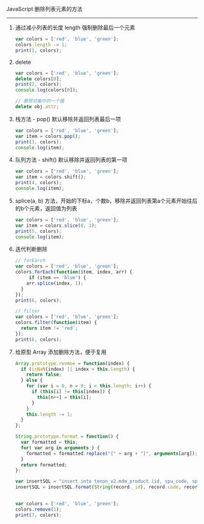 JavaScript 删除列表元素的方法

---

1. 通过减小列表的长度 length 强制删除最后一个元素

   ```javascript
   var colors = ['red', 'blue', 'green'];
   colors.length -= 1;
   print(1, colors);
   ```

   

2. delete

   ```javascript
   var colors = ['red', 'blue', 'green'];
   delete colors[0];
   print(2, colors);
   console.log(colors[0]);
   
   // 删除对象中的一个属
   delete obj.attr;
   ```

   

3. 栈方法 - pop() 默认移除并返回列表最后一项

   ```javascript
   var colors = ['red', 'blue', 'green'];
   var item = colors.pop();
   print(3, colors);
   console.log(item);
   ```

   

4. 队列方法 - shift() 默认移除并返回列表的第一项

   ```javascript
   var colors = ['red', 'blue', 'green'];
   var item = colors.shift();
   print(4, colors);
   console.log(item);
   ```

   

5. splice(a, b) 方法，开始的下标a，个数b，移除并返回列表第a个元素开始往后的b个元素，返回值为列表

   ```javascript
   var colors = ['red', 'blue', 'green'];
   var item = colors.slice(0, 1);
   print(5, colors);
   console.log(item);
   ```

   

6. 迭代判断删除

   ```javascript
   // forEarch
   var colors = ['red', 'blue', 'green'];
   colors.forEach(function(item, index, arr) {
    	if (item == 'blue') {
       arr.splice(index, 1);
     }
   });
   print(6, colors);
   
   // filter
   var colors = ['red', 'blue', 'green'];
   colors.filter(function(item) {
     return item != 'red';
   });
   print(6, colors);
   ```

   

7. 给原型 Array 添加删除方法，便于复用

   ```javascript
   Array.prototype.revmoe = function(index) {
     if (isNaN(index) || index > this.length) {
       return false;
     } else {
       for (var i = 0, n = 0; i < this.length; i++) {
         if (this[i] != this[index]) {
           this[n++] = this[i];
         }
       }
       this.length -= 1;
     }
   };
   
   String.prototype.format = function() {
     var formatted = this;
     for( var arg in arguments ) {
       formatted = formatted.replace("{" + arg + "}", arguments[arg]);
     }
     return formatted;
   };
   
   var insertSQL = "insert into tenon_v2.mdm_product (id, spu_code, spu_name, sku_code, sku_name, category_lv1_name, category_lv1_code, category_lv2_name, category_lv2_code, category_lv3_name, category_lv3_code, barcode, price, isbn, is_card, is_virtual, is_disable, is_check) values ('{0}', '{1}', '{2}', '{3}', '{4}', '{5}', '{6}', '{7}', '{8}', '{9}', '{10}', '{11}', {12}, '{13}', {14}, {15}, {16}, 0);"
   insertSQL = insertSQL.format(String(record._id), record.code, record.name, skuInfo.code, skuInfo.name, cate_lv1_name, cate_lv1_code, cate_lv2_name, cate_lv2_code, cate_lv3_name, cate_lv3_code, skuInfo.barcode, skuInfo.sale_price, skuInfo.isbn_code, record.is_redeem_code, record.is_virtual, skuInfo.is_disable);
                   
   
   var colors = ['red', 'blue', 'green'];
   colors.remove(1);
   print(7, colors);
   ```

   


